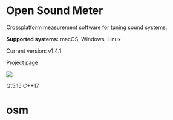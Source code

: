 # Open Sound Meter
Crossplatform measurement software for tuning sound systems.

**Supported systems:** macOS, Windows, Linux

Current version: v1.4.1

[Project page](https://opensoundmeter.com/)

![](https://private-user-images.githubusercontent.com/683461/391698445-324038eb-a325-4951-9c29-ee404bebbf19.png?jwt=eyJhbGciOiJIUzI1NiIsInR5cCI6IkpXVCJ9.eyJpc3MiOiJnaXRodWIuY29tIiwiYXVkIjoicmF3LmdpdGh1YnVzZXJjb250ZW50LmNvbSIsImtleSI6ImtleTUiLCJleHAiOjE3MzkxMzYyMTcsIm5iZiI6MTczOTEzNTkxNywicGF0aCI6Ii82ODM0NjEvMzkxNjk4NDQ1LTMyNDAzOGViLWEzMjUtNDk1MS05YzI5LWVlNDA0YmViYmYxOS5wbmc_WC1BbXotQWxnb3JpdGhtPUFXUzQtSE1BQy1TSEEyNTYmWC1BbXotQ3JlZGVudGlhbD1BS0lBVkNPRFlMU0E1M1BRSzRaQSUyRjIwMjUwMjA5JTJGdXMtZWFzdC0xJTJGczMlMkZhd3M0X3JlcXVlc3QmWC1BbXotRGF0ZT0yMDI1MDIwOVQyMTE4MzdaJlgtQW16LUV4cGlyZXM9MzAwJlgtQW16LVNpZ25hdHVyZT1mODdmNmVmYmI0NTEyM2Y3YTg2MjZiMzc2MzE4NmM0M2MwOTdkYzc4ZTdlNDRlMWZkOGVjYTZkZWM1M2Y3NDczJlgtQW16LVNpZ25lZEhlYWRlcnM9aG9zdCJ9.w1SSK4YF7kJ7cd3dIp8xrYIv-o0dCXNddjCdjO2vxYk)

Qt5.15 C++17
# osm
